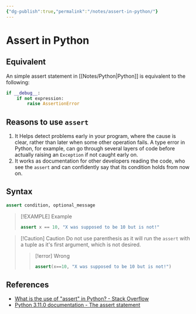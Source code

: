```yaml
---
{"dg-publish":true,"permalink":"/notes/assert-in-python/"}
---
```




# Assert in Python
## Equivalent
An simple assert statement in [[Notes/Python\|Python]] is equivalent to the following:
```python
if __debug__:
    if not expression:
	    raise AssertionError
```
## Reasons to use `assert`
1. It Helps detect problems early in your program, where the cause is clear, rather than later when some other operation fails. A type error in Python, for example, can go through several layers of code before actually raising an `Exception` if not caught early on.
2. It works as documentation for other developers reading the code, who see the `assert` and can confidently say that its condition holds from now on.

## Syntax
```python
assert condition, optional_message
```

> [!EXAMPLE] Example
> ```python
> assert x == 10, "X was supposed to be 10 but is not!"
> ```

> [!Caution] Caution
> Do not use parenthesis as it will run the `assert` with a tuple as it's first argument, which is not desired.
>> [!error] Wrong
>> ```python
>> assert(x==10, "X was supposed to be 10 but is not!")



## References
- [What is the use of "assert" in Python? - Stack Overflow](https://stackoverflow.com/questions/5142418/what-is-the-use-of-assert-in-python)
- [Python 3.11.0 documentation - The assert statement](https://docs.python.org/3/reference/simple_stmts.html#assert)